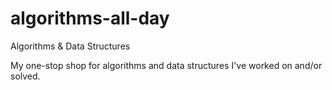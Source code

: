 # algorithms-all-day
Algorithms &amp; Data Structures

My one-stop shop for algorithms and data structures I've worked on and/or solved.